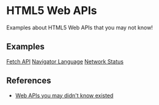# HTML5 Web APIs

Examples about HTML5 Web APIs that you may not know!

## Examples

[Fetch API](https://edysegura.github.com/html5-apis/fetch)
[Navigator Language](https://edysegura.github.com/html5-apis/navigator-language)
[Network Status](https://edysegura.github.com/html5-apis/network-status)

## References

- [Web APIs you may didn't know existed](https://www.youtube.com/watch?v=EZpdEljk5dY)